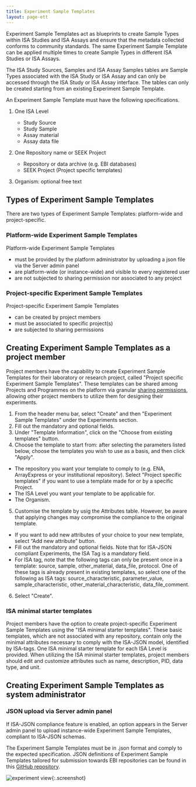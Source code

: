 ```yaml
---
title: Experiment Sample Templates
layout: page-ett
---
```


Experiment Sample Templates act as blueprints to create Sample Types within ISA Studies and ISA Assays and ensure that
the metadata collected conforms to community standards. The same Experiment Sample Template can be applied multiple times to create Sample Types in different ISA Studies or ISA Assays.

The ISA Study Sources, Samples and ISA Assay Samples tables are Sample Types associated with the ISA Study or ISA Assay and can only be accessed through the ISA Study or ISA Assay interface. The tables can only be created starting from an existing Experiment Sample Template.


An Experiment Sample Template must have the following specifications.
1. One ISA Level
   * Study Source
   * Study Sample
   * Assay material
   * Assay data file

2. One Repository name or SEEK Project
   * Repository or data archive (e.g. EBI databases)
   * SEEK Project (Project specific templates)

3. Organism: optional free text


## Types of Experiment Sample Templates

There are two types of Experiment Sample Templates: platform-wide and project-specific.

### Platform-wide Experiment Sample Templates

Platform-wide Experiment Sample Templates
* must be provided by the platform administrator by uploading a json file via the Server admin panel
* are platform-wide (or instance-wide) and visible to every registered user
* are not subjected to sharing permission nor associated to any project


### Project-specific Experiment Sample Templates

Project-specific Experiment Sample Templates
* can be created by project members
* must be associated to specific project(s)
* are subjected to sharing permissions

## Creating Experiment Sample Templates as a project member

Project members have the capability to create Experiment Sample Templates for their laboratory or research project, called "Project specific Experiment Sample Templates". These templates can be shared among Projects and Programmes on the platform via granular [sharing permissions](general-attributes#sharing), allowing other project members to utilize them for designing their experiments.


1. From the header menu bar, select "Create" and then "Experiment Sample Templates" under the Experiments section.
2. Fill out the mandatory and optional fields.
3. Under "Template Information", click on the "Choose from existing templates" button.
4. Choose the template to start from: after selecting the parameters listed below, choose the templates you wish to use as a basis, and then click "Apply".
* The repository you want your template to comply to (e.g. ENA, ArrayExpress or your institutional repository). Select "Project specific templates" if you want to use a template made for or by a specific Project.
* The ISA Level you want your template to be applicable for.
* The Organism.
5. Customise the template by usig the Attributes table. However, be aware that applying changes may compromise the compliance to the original template.
* If you want to add new attributes of your choice to your new template, select “Add new attribute” button.
* Fill out the mandatory and optional fields. Note that for ISA-JSON compliant Experiments, the ISA Tag is a mandatory field.
* For ISA tag, note that the following tags can only be present once in a template: source, sample, other_material, data_file, protocol. One of these tags is already present in existing templates, so select one of the following as ISA tags: source_characteristic, parameter_value, sample_characteristic, other_material_characteristic, data_file_comment.
6. Select "Create".

### ISA minimal starter templates

Project members have the option to create project-specific Experiment Sample Templates using the "ISA minimal starter templates". These basic templates, which are not associated with any repository, contain only the minimal attributes necessary to comply with the ISA-JSON model, identified by ISA-tags. One ISA minimal starter template for each ISA Level is provided. When utilizing the ISA minimal starter templates, project members should edit and customize attributes such as name, description, PID, data type, and unit.

## Creating Experiment Sample Templates as system administrator

### JSON upload via Server admin panel

If ISA-JSON compliance feature is enabled, an option appears in the Server admin panel to upload instance-wide Experiment Sample Templates, compliant to ISA-JSON schemas.

The Experiment Sample Templates must be in .json format and comply to the expected specification. JSON definitions of Experiment Sample Templates tailored for submission towards EBI repositories can be found in this [GitHub repository](https://github.com/ELIXIR-Belgium/ISA-merger).

![experiment view](/images/user-guide/isajson-compliance/serveradmin-expsampletemplate-jsonupload.png){:.screenshot}

